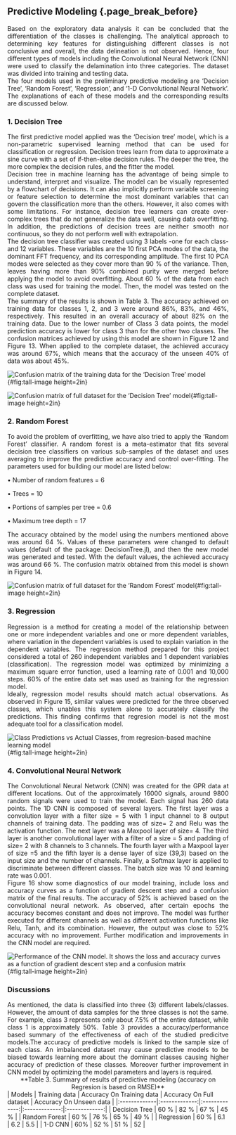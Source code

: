 ## Predictive Modeling {.page_break_before}

<div style="text-align: justify">Based on the exploratory data analysis it can be concluded that the differentiation of the classes is challenging. The analytical approach to determining key features for distinguishing different classes is not conclusive and overall, the data delineation is not observed. Hence, four different types of models including the Convolutional Neural Network (CNN) were used to classify the delamination into three categories. The dataset was divided into training and testing data. </div> 

<div style="text-align: justify">The four models used in the preliminary predictive modeling are ‘Decision Tree’, ‘Random Forest’, ‘Regression’, and ‘1-D Convolutional Neural Network’. The explanations of each of these models and the corresponding results are discussed below.  </div>

### 1. Decision Tree
<div style="text-align: justify">The first predictive model applied was the ‘Decision tree’ model, which is a non-parametric supervised learning method that can be used for classification or regression. Decision trees learn from data to approximate a sine curve with a set of if-then-else decision rules. The deeper the tree, the more complex the decision rules, and the fitter the model. </div> 

<div style="text-align: justify">Decision tree in machine learning has the advantage of being simple to understand, interpret and visualize. The model can be visually represented by a flowchart of decisions. It can also implicitly perform variable screening or feature selection to determine the most dominant variables that can govern the classification more than the others. However, it also comes with some limitations. For instance, decision tree learners can create over-complex trees that do not generalize the data well, causing data overfitting. In addition, the predictions of decision trees are neither smooth nor continuous, so they do not perform well with extrapolation. </div> 

<div style="text-align: justify">The decision tree classifier was created using 3 labels -one for each class- and 12 variables. These variables are the 10 first PCA modes of the data, the dominant FFT frequency, and its corresponding amplitude. The first 10 PCA modes were selected as they cover more than 90 % of the variance. Then, leaves having more than 90% combined purity were merged before applying the model to avoid overfitting. About 60 % of the data from each class was used for training the model. Then, the model was tested on the complete dataset.  </div> 

<div style="text-align: justify">The summary of the results is shown in Table 3. The accuracy achieved on training data for classes 1, 2, and 3 were around 86%, 83%, and 46%, respectively. This resulted in an overall accuracy of about 82% on the training data. Due to the lower number of Class 3 data points, the model prediction accuracy is lower for class 3 than for the other two classes. The confusion matrices achieved by using this model are shown in Figure 12 and Figure 13. When applied to the complete dataset, the achieved accuracy was around 67%, which means that the accuracy of the unseen 40% of data was about 45%. </div> 

![
**Confusion matrix of the training data for the ‘Decision Tree’ model**
](https://user-images.githubusercontent.com/112973532/202886315-d628336a-e1a5-4879-831e-92af119b0257.png "Tall image"){#fig:tall-image height=2in}

![
**Confusion matrix of full dataset for the ‘Decision Tree’ model**
](https://user-images.githubusercontent.com/112973532/202886343-5f78d819-735d-4796-a8dc-158e00ab9dfe.png "Tall image"){#fig:tall-image height=2in}

### 2. Random Forest
<div style="text-align: justify">To avoid the problem of overfitting, we have also tried to apply the ‘Random Forest’ classifier. A random forest is a meta-estimator that fits several decision tree classifiers on various sub-samples of the dataset and uses averaging to improve the predictive accuracy and control over-fitting. The parameters used for building our model are listed below: </div>

•	Number of random features = 6

•	Trees = 10

•	Portions of samples per tree = 0.6

•	Maximum tree depth = 17

<div style="text-align: justify">The accuracy obtained by the model using the numbers mentioned above was around 64 %. Values of these parameters were changed to default values (default of the package: DecisionTree.jl), and then the new model was generated and tested. With the default values, the achieved accuracy was around 66 %. The confusion matrix obtained from this model is shown in Figure 14. </div> 

![
**Confusion matrix of full dataset for the ‘Random Forest’ model**
](https://user-images.githubusercontent.com/112973532/202886385-56bd9337-ff2b-44c6-afaf-c12196b0e5ec.png "Tall image"){#fig:tall-image height=2in}

### 3. Regression
<div style="text-align: justify">Regression is a method for creating a model of the relationship between one or more independent variables and one or more dependent variables, where variation in the dependent variables is used to explain variation in the dependent variables. The regression method prepared for this project considered a total of 260 independent variables and 1 dependent variables (classification). The regression model was optimized by minimizing a maximum square error function, used a learning rate of 0.001 and 10,000 steps. 60% of the entire data set was used as training for the regression model.</div>

<div style="text-align: justify">Ideally, regression model results should match actual observations. As observed in Figure 15, similar values were predicted for the three observed classes, which unables this system alone to accurately classify the predictions. This finding confirms that regresion model is not the most adequate tool for a classification model.</div>

![
**Class Predictions vs Actual Classes, from regresion-based machine learning model**
](https://user-images.githubusercontent.com/112973477/202911859-f923154f-6e92-4d16-8eaf-0d5687c13693.png "Tall image"){#fig:tall-image height=2in}


### 4. Convolutional Neural Network
<div style="text-align: justify">The Convolutional Neural Network (CNN) was created for the GPR data at different locations. Out of the approximately 16000 signals, around 9800 random signals were used to train the model. Each signal has 260 data points. The 1D CNN is composed of several layers. The first layer was a convolution layer with a filter size = 5 with 1 input channel to 8 output channels of training data. The padding was of size= 2 and Relu was the activation function. The next layer was a Maxpool layer of size= 4. The third layer is another convolutional layer with a filter of a size = 5 and padding of size= 2 with 8 channels to 3 channels. The fourth layer with a Maxpool layer of size =5 and the fifth layer is a dense layer of size (39,3) based on the input size and the number of channels. Finally, a Softmax layer is applied to discriminate between different classes. The batch size was 10 and learning rate was 0.001.</div>

<div style="text-align: justify">Figure 16 show some diagnostics of our model training, include loss and accuracy curves as a function of gradient descent step and a confusion matrix of the final results. The accuracy of 52% is achieved based on the convolutional neural network. As observed, after certain epochs the accuracy becomes constant and does not improve. The model was further executed for different channels as well as different activation functions like Relu, Tanh, and its combination. However, the output was close to 52% accuracy with no improvement. Further modification and improvements in the CNN model are required.</div>

![
**Performance of the CNN model. It shows the loss and accuracy curves as a function of gradient descent step and a confusion matrix**
](https://user-images.githubusercontent.com/112973532/202886385-56bd9337-ff2b-44c6-afaf-c12196b0e5ec.png "Tall image"){#fig:tall-image height=2in}


### Discussions
<div style="text-align: justify">As mentioned, the data is classified into three (3) different labels/classes. However, the amount of data samples for the three classes is not the same. For example, class 3 represents only about 7.5% of the entire dataset, while class 1 is approximately 50%. 
Table 3 provides a accuracy/performance based summary of the effectiveness of each of the studied predicitve models.The accuracy of predictive models is linked to the sample size of each class. An imbalanced dataset may cause predictive models to be biased towards learning more about the dominant classes causing higher accuracy of prediction of these classes. Moreover further improvement in CNN model by optimizing the model parameters and layers is required.</div>


<div style="text-align: center">**Table 3. Summary of results of predictive modeling (accuracy on Regresion is based on RMSE)**</div>
| Models | Training data | Accuracy On Training data | Accuracy On Full dataset | Accuracy On Unseen data |
|:-------------|:-------------:|:-------------:|:-------------:|:-------------:|
| Decision Tree | 60 % | 82 % | 67 % | 45 % |
| Random Forest | 60 % | 76 % | 65 % | 49 % |
| Regression | 60 % | 6.1 | 6.2 | 5.5  |
| 1-D CNN |	60% | 52 % | 51 % | 52 |		